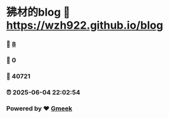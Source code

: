 # 狒材的blog :link: https://wzh922.github.io/blog 
### :page_facing_up: [8](https://wzh922.github.io/blog/tag.html) 
### :speech_balloon: 0 
### :hibiscus: 40721 
### :alarm_clock: 2025-06-04 22:02:54 
### Powered by :heart: [Gmeek](https://github.com/Meekdai/Gmeek)
